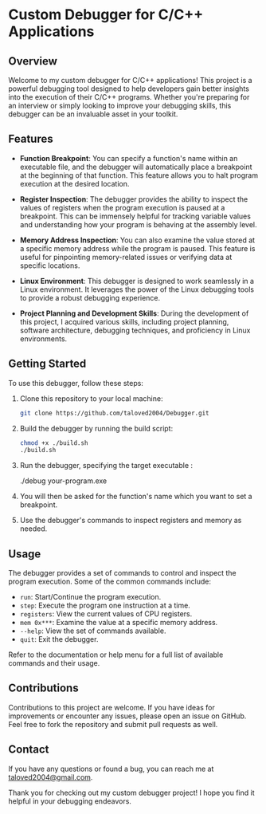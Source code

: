 # Custom Debugger for C/C++ Applications

## Overview

Welcome to my custom debugger for C/C++ applications! This project is a powerful debugging tool designed to help developers gain better insights into the execution of their C/C++ programs. Whether you're preparing for an interview or simply looking to improve your debugging skills, this debugger can be an invaluable asset in your toolkit.

## Features

- **Function Breakpoint**: You can specify a function's name within an executable file, and the debugger will automatically place a breakpoint at the beginning of that function. This feature allows you to halt program execution at the desired location.

- **Register Inspection**: The debugger provides the ability to inspect the values of registers when the program execution is paused at a breakpoint. This can be immensely helpful for tracking variable values and understanding how your program is behaving at the assembly level.

- **Memory Address Inspection**: You can also examine the value stored at a specific memory address while the program is paused. This feature is useful for pinpointing memory-related issues or verifying data at specific locations.

- **Linux Environment**: This debugger is designed to work seamlessly in a Linux environment. It leverages the power of the Linux debugging tools to provide a robust debugging experience.

- **Project Planning and Development Skills**: During the development of this project, I acquired various skills, including project planning, software architecture, debugging techniques, and proficiency in Linux environments. 

## Getting Started

To use this debugger, follow these steps:

1. Clone this repository to your local machine:

   ```bash
   git clone https://github.com/taloved2004/Debugger.git
   ```

2. Build the debugger by running the build script:

   ```bash
   chmod +x ./build.sh
   ./build.sh
   ```
   
3. Run the debugger, specifying the target executable :

   ./debug your-program.exe

4. You will then be asked for the function's name which you want to set a breakpoint.

5. Use the debugger's commands to inspect registers and memory as needed.

## Usage

The debugger provides a set of commands to control and inspect the program execution. Some of the common commands include:

- `run`: Start/Continue the program execution.
- `step`: Execute the program one instruction at a time.
- `registers`: View the current values of CPU registers.
- `mem 0x***`: Examine the value at a specific memory address.
- `--help`: View the set of commands available.
- `quit`: Exit the debugger.

Refer to the documentation or help menu for a full list of available commands and their usage.

## Contributions

Contributions to this project are welcome. If you have ideas for improvements or encounter any issues, please open an issue on GitHub. Feel free to fork the repository and submit pull requests as well.


## Contact

If you have any questions or found a bug, you can reach me at [taloved2004@gmail.com](mailto:taloved2004@gmail.com).

Thank you for checking out my custom debugger project! I hope you find it helpful in your debugging endeavors.